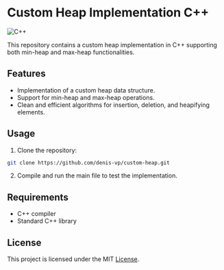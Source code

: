 # Custom Heap Implementation C++

![C++](https://img.shields.io/badge/C%2B%2B-11-pink)

This repository contains a custom heap implementation in C++ supporting both min-heap and max-heap functionalities.

## Features

- Implementation of a custom heap data structure.
- Support for min-heap and max-heap operations.
- Clean and efficient algorithms for insertion, deletion, and heapifying elements.

## Usage

1. Clone the repository:

```bash
git clone https://github.com/denis-vp/custom-heap.git
```

2. Compile and run the main file to test the implementation.

## Requirements

- C++ compiler
- Standard C++ library

## License

This project is licensed under the MIT [License](LICENSE).
